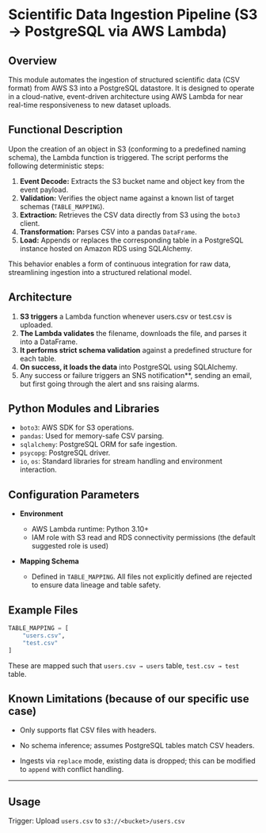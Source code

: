 
# Scientific Data Ingestion Pipeline (S3 → PostgreSQL via AWS Lambda)

## Overview

This module automates the ingestion of structured scientific data (CSV format) from AWS S3 into a PostgreSQL datastore. It is designed to operate in a cloud-native, event-driven architecture using AWS Lambda for near real-time responsiveness to new dataset uploads.

## Functional Description

Upon the creation of an object in S3 (conforming to a predefined naming schema), the Lambda function is triggered. The script performs the following deterministic steps:

1. **Event Decode:** Extracts the S3 bucket name and object key from the event payload.
2. **Validation:** Verifies the object name against a known list of target schemas (`TABLE_MAPPING`).
3. **Extraction:** Retrieves the CSV data directly from S3 using the `boto3` client.
4. **Transformation:** Parses CSV into a pandas `DataFrame`.
5. **Load:** Appends or replaces the corresponding table in a PostgreSQL instance hosted on Amazon RDS using SQLAlchemy.

This behavior enables a form of continuous integration for raw data, streamlining ingestion into a structured relational model.

## Architecture
1. **S3 triggers** a Lambda function whenever users.csv or test.csv is uploaded.
2. **The Lambda validates** the filename, downloads the file, and parses it into a DataFrame.
3. **It performs strict schema validation** against a predefined structure for each table.
4. **On success, it loads the data** into PostgreSQL using SQLAlchemy.
5. Any success or failure triggers an SNS notification**,  sending an email, but first going through the alert and sns raising alarms.


## Python Modules and Libraries

* `boto3`: AWS SDK for S3 operations.
* `pandas`: Used for memory-safe CSV parsing.
* `sqlalchemy`: PostgreSQL ORM for safe ingestion.
* `psycopg`: PostgreSQL driver.
* `io`, `os`: Standard libraries for stream handling and environment interaction.

## Configuration Parameters

* **Environment**
  * AWS Lambda runtime: Python 3.10+
  * IAM role with S3 read and RDS connectivity permissions (the default suggested role is used)

* **Mapping Schema**
  * Defined in `TABLE_MAPPING`. All files not explicitly defined are rejected to ensure data lineage and table safety.

## Example Files

```python
TABLE_MAPPING = [
    "users.csv",
    "test.csv"
]
```

These are mapped such that `users.csv → users` table, `test.csv → test` table.

## Known Limitations (because of our specific use case)
* Only supports flat CSV files with headers.
* No schema inference; assumes PostgreSQL tables match CSV headers.

* Ingests via `replace` mode, existing data is dropped; this can be modified to `append` with conflict handling.
---

## Usage

Trigger: Upload `users.csv` to `s3://<bucket>/users.csv`

